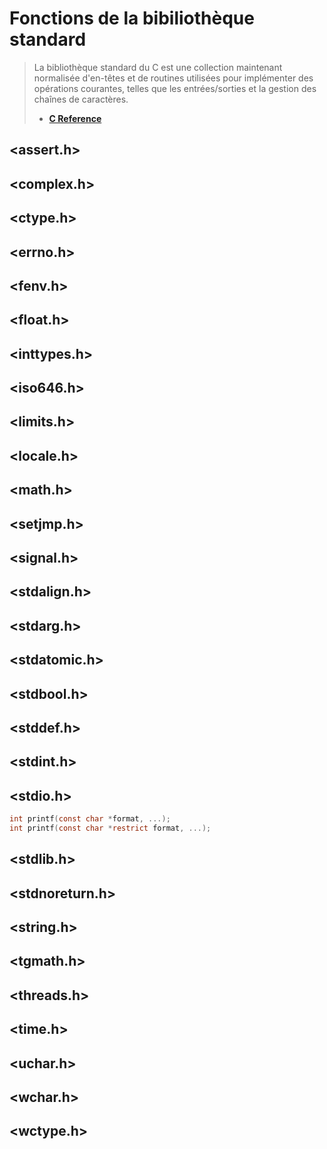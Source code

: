 # Fonctions de la bibiliothèque standard

> La bibliothèque standard du C est une collection maintenant normalisée d'en-têtes et de routines utilisées pour implémenter des opérations courantes, telles que les entrées/sorties et la gestion des chaînes de caractères.
> + [**C Reference**](https://en.cppreference.com/w/c)

## <assert.h>
## <complex.h>
## <ctype.h>
## <errno.h>
## <fenv.h>
## <float.h>
## <inttypes.h>
## <iso646.h>
## <limits.h>
## <locale.h>
## <math.h>
## <setjmp.h>
## <signal.h>
## <stdalign.h>
## <stdarg.h>
## <stdatomic.h>
## <stdbool.h>
## <stddef.h>
## <stdint.h>
## <stdio.h>

```c
int printf(const char *format, ...);
int printf(const char *restrict format, ...);
```

## <stdlib.h>
## <stdnoreturn.h>
## <string.h>
## <tgmath.h>
## <threads.h>
## <time.h>
## <uchar.h>
## <wchar.h>
## <wctype.h>
